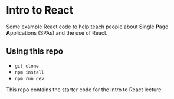 # Intro to React

Some example React code to help teach people about **S**ingle **P**age **A**pplications (SPAs) and the use of React.

## Using this repo

- `git clone`
- `npm install`
- `npm run dev`

This repo contains the starter code for the Intro to React lecture
